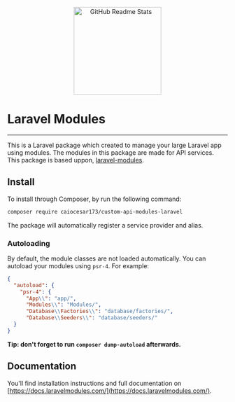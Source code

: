 <p align="center" id="project-title">
    <img width="200" src="https://cacodes.com.br/img/logo/logo.svg" align="center" alt="GitHub Readme Stats" />
</p>

# Laravel Modules
---

This is a Laravel package which created to manage your large Laravel app using modules. The modules in this package are made for API services. 
This package is based uppon, [laravel-modules](https://github.com/nWidart/laravel-modules).


## Install

To install through Composer, by run the following command:

``` bash
composer require caiocesar173/custom-api-modules-laravel
```

The package will automatically register a service provider and alias.

### Autoloading

By default, the module classes are not loaded automatically. You can autoload your modules using `psr-4`. For example:

``` json
{
  "autoload": {
    "psr-4": {
      "App\\": "app/",
      "Modules\\": "Modules/",
      "Database\\Factories\\": "database/factories/",
      "Database\\Seeders\\": "database/seeders/"
  }
}
```

**Tip: don't forget to run `composer dump-autoload` afterwards.**

## Documentation

You'll find installation instructions and full documentation on [https://docs.laravelmodules.com/](https://docs.laravelmodules.com/).
